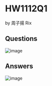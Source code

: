 # HW1112Q1

by 周子揚 Rix

## Questions 

![image](https://github.com/user-attachments/assets/07f513c1-a955-4cbd-a040-baecc5625a51)


## Answers

![image](https://github.com/user-attachments/assets/e41132f0-3f09-4157-8c80-9a01cb51e8a9)

